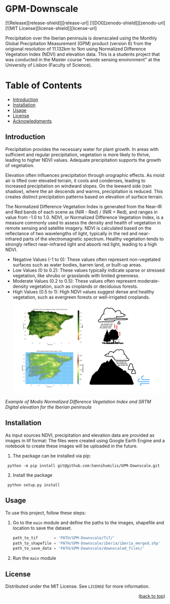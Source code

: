# GPM-Downscale

[![Release][release-shield]][release-url]
[![DOI][zenodo-shield]][zenodo-url]
[![MIT License][license-shield]][license-url]

Precipitation over the Iberian peninsula is downscaled using the Monthly Global Precipitaiton 
Measurement (GPM) product (version 6) from the origional resolution of 11.132km to 1km using 
Normalized Difference Vegetation Index (NDVI) and elevation data. This is a students project 
that was conducted in the Master course "remote sensing environment" at the University of Lisbon
(Faculty of Science). 

# Table of Contents
- [Introduction](#introduction)
- [Installation](#installation)
- [Usage](#usage)
- [License](#license)
- [Acknowledgments](#acknowledgments)

## Introduction
Precipitation provides the necessary water for plant growth. In areas with sufficient and regular precipitation, 
vegetation is more likely to thrive, leading to higher NDVI values. Adequate precipitation supports the 
growth of vegetation.

Elevation often influences precipitation through orographic effects.
As moist air is lifted over elevated terrain, it cools and condenses, leading 
to increased precipitation on windward slopes. On the leeward side (rain shadow),
where the air descends and warms, precipitation is reduced. 
This creates distinct precipitation patterns based on elevation of surface terrain.

The Normalized Difference Vegetation Index is generated from the Near-IR and Red bands 
of each scene as (NIR - Red) / (NIR + Red), and ranges in value from -1.0 to 1.0. 
NDVI, or Normalized Difference Vegetation Index, is a measure commonly used to 
assess the density and health of vegetation in remote sensing and satellite 
imagery. NDVI is calculated based on the reflectance of two wavelengths of light,
typically in the red and near-infrared parts of the electromagnetic spectrum.
Healthy vegetation tends to strongly reflect near-infrared light and absorb red 
light, leading to a high NDVI. 


- Negative Values (-1 to 0): These values often represent non-vegetated surfaces such as water bodies, barren land, or built-up areas.
- Low Values (0 to 0.2): These values typically indicate sparse or stressed vegetation, like shrubs or grasslands with limited greenness.
- Moderate Values (0.2 to 0.5): These values often represent moderate-density vegetation, such as croplands or deciduous forests.
- High Values (0.5 to 1): High NDVI values suggest dense and healthy vegetation, such as evergreen forests or well-irrigated croplands.
![ndvi explain](figures/ndvi_explain.png)


*Example of Modis Normalized Difference Vegetation Index and SRTM Digital elevation for the Iberian peninsula*


## Installation
As input sources NDVI, precipitation and elevation data are provided as images in tif format:
The files were created using Google Earth Engine and a notebook to create these
images will be uploaded in the future. 
1. The package can be installed via pip:
```
 python -m pip install git@github.com:hannihumilis/GPM-Downscale.git
```
2. Install the package
```
 python setup.py install
```
## Usage
To use this project, follow these steps:

1. Go to the `main` module and define the paths to the images, shapefile and location
to save the dataset.
   ```python
   path_to_tif       = 'PATH/GPM-Downscale/Tif/'
   path_to_shapefile = 'PATH/GPM-Downscale/iberia/iberia_merged.shp'
   path_to_save_data = 'PATH/GPM-Downscale/downscaled_files/'

   ```

3. Run the `main` module 


## License
Distributed under the MIT License. See `LICENSE` for more information.

<p align="right">(<a href="#top">back to top</a>)</p>

